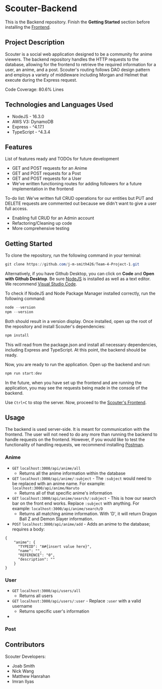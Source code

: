 # Scouter-Backend
This is the Backend repository. Finish the **Getting Started** section before installing the [Frontend](https://github.com/j-m-smith426/Team-4-Project-1-FrontEnd).

## Project Description
Scouter is a social web application designed to be a community for anime viewers. The backend repository handles the HTTP requests to the database, allowing for the frontend to retrieve the required information for a user, an anime, and a post. Scouter's routing follows DAO design pattern and employs a variety of middleware including Morgan and Helmet that execute during the Express request.

Code Coverage: 80.6% Lines

## Technologies and Languages Used
* NodeJS - 16.3.0
* AWS V3: DynamoDB
* Express - ^4.17.1
* TypeScript - ^4.3.4

## Features

List of features ready and TODOs for future development
* GET and POST requests for an Anime
* GET and POST requests for a Post
* GET and POST requests for a User
* We've written functioning routes for adding followers for a future implementation in the frontend

To-do list:
We've written full CRUD operations for our entities but PUT and DELETE requests are commented out because we didn't want to give a user full access.
* Enabling full CRUD for an Admin account
* Refactoring/Cleaning up code
* More comprehensive testing

## Getting Started
To clone the repository, run the following command in your terminal:
```powershell
git clone https://github.com/j-m-smith426/Team-4-Project-1.git
```
Alternatively, if you have Github Desktop, you can click on **Code** and **Open with Github Desktop**.
Be sure [NodeJS](https://nodejs.org/en/download/) is installed as well as a text editor. We recommend [Visual Studio Code](https://code.visualstudio.com/download).

To check if NodeJS and Node Package Manager installed correctly, run the following command:
```powershell
node --version
npm --version
```
Both should result in a version display.
Once installed, open up the root of the repository and install Scouter's dependencies: 
```powershell
npm install
```
This will read from the package.json and install all necessary dependencies, including Express and TypeScript. At this point, the backend should be ready.

Now, you are ready to run the application. Open up the backend and run:
```powershell
npm run start:dev
```
In the future, when you have set up the frontend and are running the application, you may see the requests being made in the console of the backend.

Use `Ctrl+C` to stop the server. Now, proceed to the [Scouter's Frontend](https://github.com/j-m-smith426/Team-4-Project-1-FrontEnd).

## Usage
The backend is used server-side. It is meant for communication with the frontend. The user will not need to do any more than running the backend to handle requests on the frontend. However, if you would like to test the functionality of handling requests, we recommend installing [Postman](https://www.postman.com/downloads/).

### Anime
* `GET` `localhost:3000/api/anime/all`
  * Returns all the anime information within the database
* `GET` `localhost:3000/api/anime/:subject` - The `:subject` would need to be replaced with an anime name. For example: `localhost:3000/api/anime/Naruto`
  * Returns all of that specific anime's information
* `GET` `localhost:3000/api/anime/search/:subject` - This is how our search bar on the front end works. Replace `:subject` with anything. For example: `localhost:3000/api/anime/search/D`
  * Returns all matching anime information. With 'D', it will return Dragon Ball Z and Demon Slayer information.
* `POST` `localhost:3000/api/anime/add` - Adds an anime to the database; requires a body:
```console
{
    "anime": {
      "TYPEID": "A#{insert value here}",
      "name": "",
      "REFERENCE": "0",
      "description": ""
    }
}
```
### User
* `GET` `localhost:3000/api/users/all`
  * Returns all users  
* `GET` `localhost:3000/api/users/:user` - Replace `:user` with a valid username
  * Returns specific user's information
*
### Post

## Contributors
Scouter Developers:
* Joab Smith 
* Nick Wang 
* Matthew Hanrahan 
* Imran Ilyas
